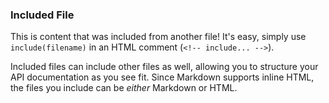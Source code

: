 ### Included File
This is content that was included from another file! It's easy, simply use `include(filename)` in an HTML comment (`<!-- include... -->`).

Included files can include other files as well, allowing you to structure your API documentation as you see fit. Since Markdown supports inline HTML, the files you include can be *either* Markdown or HTML.
